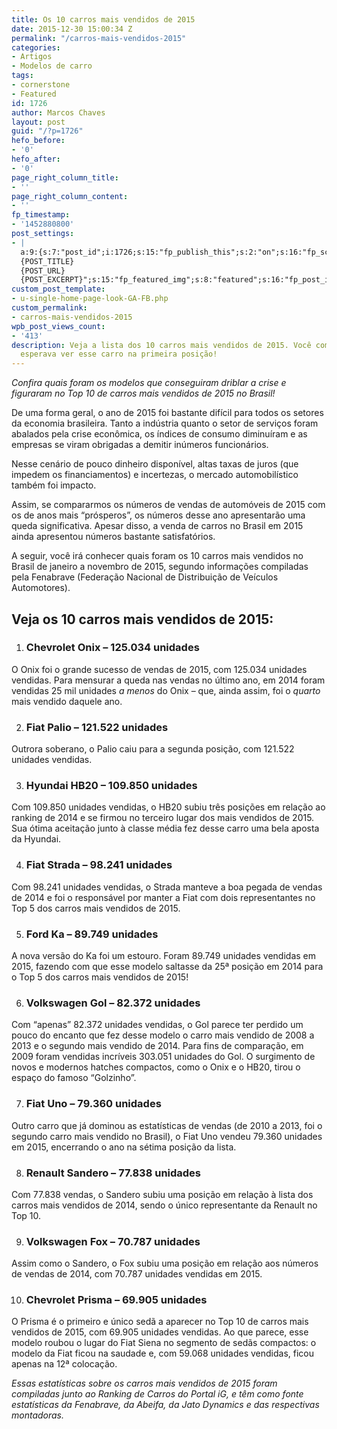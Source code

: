 ```yaml
---
title: Os 10 carros mais vendidos de 2015
date: 2015-12-30 15:00:34 Z
permalink: "/carros-mais-vendidos-2015"
categories:
- Artigos
- Modelos de carro
tags:
- cornerstone
- Featured
id: 1726
author: Marcos Chaves
layout: post
guid: "/?p=1726"
hefo_before:
- '0'
hefo_after:
- '0'
page_right_column_title:
- ''
page_right_column_content:
- ''
fp_timestamp:
- '1452880800'
post_settings:
- |
  a:9:{s:7:"post_id";i:1726;s:15:"fp_publish_this";s:2:"on";s:16:"fp_schedule_this";s:3:"yes";s:11:"fp_datetime";s:16:"2016/01/15 16:00";s:18:"fp_timezone_offset";s:3:"120";s:8:"msg_body";s:66:"Novo post no {SITE_NAME}
  {POST_TITLE}
  {POST_URL}
  {POST_EXCERPT}";s:15:"fp_featured_img";s:8:"featured";s:16:"fp_post_img_text";s:0:"";s:5:"pages";a:2:{i:0;s:3:"own";i:1;s:15:"520743491417556";}}
custom_post_template:
- u-single-home-page-look-GA-FB.php
custom_permalink:
- carros-mais-vendidos-2015
wpb_post_views_count:
- '413'
description: Veja a lista dos 10 carros mais vendidos de 2015. Você com certeza não
  esperava ver esse carro na primeira posição!
---
```


_Confira quais foram os modelos que conseguiram driblar a crise e figuraram no Top 10 de carros mais vendidos de 2015 no Brasil!_

De uma forma geral, o ano de 2015 foi bastante difícil para todos os setores da economia brasileira. Tanto a indústria quanto o setor de serviços foram abalados pela crise econômica, os índices de consumo diminuíram e as empresas se viram obrigadas a demitir inúmeros funcionários.

Nesse cenário de pouco dinheiro disponível, altas taxas de juros (que impedem os financiamentos) e incertezas, o mercado automobilístico também foi impacto.

Assim, se compararmos os números de vendas de automóveis de 2015 com os de anos mais “prósperos”, os números desse ano apresentarão uma queda significativa. Apesar disso, a venda de carros no Brasil em 2015 ainda apresentou números bastante satisfatórios.

A seguir, você irá conhecer quais foram os 10 carros mais vendidos no Brasil de janeiro a novembro de 2015, segundo informações compiladas pela Fenabrave (Federação Nacional de Distribuição de Veículos Automotores).

## Veja os 10 carros mais vendidos de 2015:

  1. ### Chevrolet Onix – 125.034 unidades

O Onix foi o grande sucesso de vendas de 2015, com 125.034 unidades vendidas. Para mensurar a queda nas vendas no último ano, em 2014 foram vendidas 25 mil unidades _a menos_ do Onix – que, ainda assim, foi o _quarto_ mais vendido daquele ano.

<ol start="2">
  <li>
    <h3>
      Fiat Palio – 121.522 unidades
    </h3>
  </li>
</ol>

Outrora soberano, o Palio caiu para a segunda posição, com 121.522 unidades vendidas.

<ol start="3">
  <li>
    <h3>
      Hyundai HB20 – 109.850 unidades
    </h3>
  </li>
</ol>

Com 109.850 unidades vendidas, o HB20 subiu três posições em relação ao ranking de 2014 e se firmou no terceiro lugar dos mais vendidos de 2015. Sua ótima aceitação junto à classe média fez desse carro uma bela aposta da Hyundai.

<ol start="4">
  <li>
    <h3>
      Fiat Strada – 98.241 unidades
    </h3>
  </li>
</ol>

Com 98.241 unidades vendidas, o Strada manteve a boa pegada de vendas de 2014 e foi o responsável por manter a Fiat com dois representantes no Top 5 dos carros mais vendidos de 2015.

<ol start="5">
  <li>
    <h3>
      Ford Ka – 89.749 unidades
    </h3>
  </li>
</ol>

A nova versão do Ka foi um estouro. Foram 89.749 unidades vendidas em 2015, fazendo com que esse modelo saltasse da 25ª posição em 2014 para o Top 5 dos carros mais vendidos de 2015!

<ol start="6">
  <li>
    <h3>
      Volkswagen Gol – 82.372 unidades
    </h3>
  </li>
</ol>

Com “apenas” 82.372 unidades vendidas, o Gol parece ter perdido um pouco do encanto que fez desse modelo o carro mais vendido de 2008 a 2013 e o segundo mais vendido de 2014. Para fins de comparação, em 2009 foram vendidas incríveis 303.051 unidades do Gol. O surgimento de novos e modernos hatches compactos, como o Onix e o HB20, tirou o espaço do famoso “Golzinho&#8221;.

<ol start="7">
  <li>
    <h3>
      Fiat Uno – 79.360 unidades
    </h3>
  </li>
</ol>

Outro carro que já dominou as estatísticas de vendas (de 2010 a 2013, foi o segundo carro mais vendido no Brasil), o Fiat Uno vendeu 79.360 unidades em 2015, encerrando o ano na sétima posição da lista.

<ol start="8">
  <li>
    <h3>
      Renault Sandero – 77.838 unidades
    </h3>
  </li>
</ol>

Com 77.838 vendas, o Sandero subiu uma posição em relação à lista dos carros mais vendidos de 2014, sendo o único representante da Renault no Top 10.

<ol start="9">
  <li>
    <h3>
      Volkswagen Fox – 70.787 unidades
    </h3>
  </li>
</ol>

Assim como o Sandero, o Fox subiu uma posição em relação aos números de vendas de 2014, com 70.787 unidades vendidas em 2015.

<ol start="10">
  <li>
    <h3>
      Chevrolet Prisma – 69.905 unidades
    </h3>
  </li>
</ol>

O Prisma é o primeiro e único sedã a aparecer no Top 10 de carros mais vendidos de 2015, com 69.905 unidades vendidas. Ao que parece, esse modelo roubou o lugar do Fiat Siena no segmento de sedãs compactos: o modelo da Fiat ficou na saudade e, com 59.068 unidades vendidas, ficou apenas na 12ª colocação.

_Essas estatísticas sobre os carros mais vendidos de 2015 foram compiladas junto ao Ranking de Carros do Portal iG, e têm como fonte estatísticas da Fenabrave, da Abeifa, da Jato Dynamics e das respectivas montadoras._